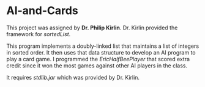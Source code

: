 # AI-and-Cards

This project was assigned by __Dr. Philip Kirlin__. 
Dr. Kirlin provided the framework for _sortedList_. 

This program implements a doubly-linked list that maintains a list of integers in sorted order. It then uses that data structure to develop an AI program to play a card game. I programmed the _EricHalfBeePlayer_ that scored extra credit since it won the most games against other AI players in the class.    

It requires _stdlib.jar_ which was provided by Dr. Kirlin. 
